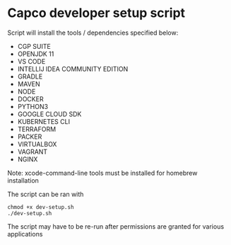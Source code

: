 # Capco developer setup script

Script will install the tools / dependencies specified below:
* CGP SUITE
* OPENJDK 11
* VS CODE
* INTELLIJ IDEA COMMUNITY EDITION
* GRADLE
* MAVEN
* NODE
* DOCKER
* PYTHON3
* GOOGLE CLOUD SDK
* KUBERNETES CLI
* TERRAFORM
* PACKER
* VIRTUALBOX
* VAGRANT
* NGINX

Note: xcode-command-line tools must be installed for homebrew installation

The script can be ran with 
```
chmod +x dev-setup.sh
./dev-setup.sh
```
The script may have to be re-run after permissions are granted for various applications
